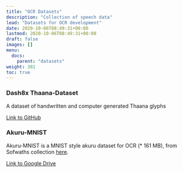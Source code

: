 ```yaml
---
title: "OCR Datasets"
description: "Collection of speech data"
lead: "Datasets for OCR development"
date: 2020-10-06T08:49:31+00:00
lastmod: 2020-10-06T08:49:31+00:00
draft: false
images: []
menu:
  docs:
    parent: "datasets"
weight: 301
toc: true
---
```


### Dash8x Thaana-Dataset

A dataset of handwritten and computer generated Thaana glyphs

[Link to GitHub](https://github.com/dash8x/Thaana-Dataset)

### Akuru-MNIST

Akuru-MNIST is a MNIST style akuru dataset for OCR (* 161 MB),
from Sofwaths collection [here](https://github.com/Sofwath/DhivehiDatasets).

[Link to Google Drive](https://drive.google.com/file/d/16LSVcNcoPmaMPTkisOned9rl61YwfZKB/view?usp=sharing)
